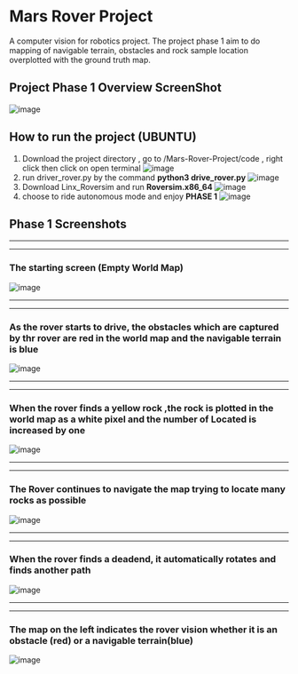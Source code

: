 
# Mars Rover Project 

A computer vision for robotics project. The project phase 1 aim to do mapping of navigable terrain, obstacles and rock sample location overplotted with the ground truth map.

## Project Phase 1 Overview ScreenShot
![image](https://user-images.githubusercontent.com/67200068/206847519-a7869fac-417e-49b2-92f5-219643ddab5c.png)

## How to run the project (UBUNTU)
1) Download the project directory , go to /Mars-Rover-Project/code , right click then click on open terminal
![image](https://user-images.githubusercontent.com/67200068/206851231-72e22e2d-a7e5-47ec-bfca-08f68e0cdc8f.png)
2) run driver_rover.py by the command **python3 drive_rover.py**
![image](https://user-images.githubusercontent.com/67200068/206850761-906ff188-94ca-4a23-837f-9c314067782d.png)
3) Download Linx_Roversim and run **Roversim.x86_64**
![image](https://user-images.githubusercontent.com/67200068/206851001-32f6d9ad-3fa3-4a78-8544-afe706fe095e.png)
4) choose to ride autonomous mode and enjoy **PHASE 1**
![image](https://user-images.githubusercontent.com/67200068/206851302-b2d9a0df-a1af-43ff-93b6-cb554e8723fa.png)



## Phase 1 Screenshots
---
---
### The starting screen (Empty World Map)
![image](https://user-images.githubusercontent.com/67200068/206852082-b7841096-4c5c-4fcc-b6f7-b9471e5a6676.png)

---
---
### As the rover starts to drive, the obstacles which are captured by thr rover are red in the world map and the navigable terrain is blue
![image](https://user-images.githubusercontent.com/67200068/206852222-7d294be6-ee3a-4197-a36e-85757babd2d9.png)

---
---
### When the rover finds a yellow rock ,the rock is plotted in the world map as a white pixel and the number of Located is increased by one
![image](https://user-images.githubusercontent.com/67200068/206852275-97067f5f-35ea-4cd6-90cf-bdee3419f8ca.png)

---
---
### The Rover continues to navigate the map  trying to locate many rocks as possible
![image](https://user-images.githubusercontent.com/67200068/206852311-f5013460-8cc5-49ca-b6d5-a7d91dc14c9e.png)

---
---
### When the rover finds a deadend, it automatically rotates and finds another path
![image](https://user-images.githubusercontent.com/67200068/206852468-6df57761-8b47-45e5-9f60-d6027cbe622a.png)

---
---
### The map on the left indicates the rover vision whether it is an obstacle (red) or a navigable terrain(blue)
![image](https://user-images.githubusercontent.com/67200068/206852542-d3433882-1f11-44c3-9d96-a5ee0c731d37.png)


